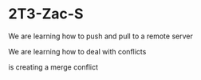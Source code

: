 # 2T3-Zac-S

We are learning how to push and pull to a remote server

We are learning how to deal with conflicts

is creating a merge conflict